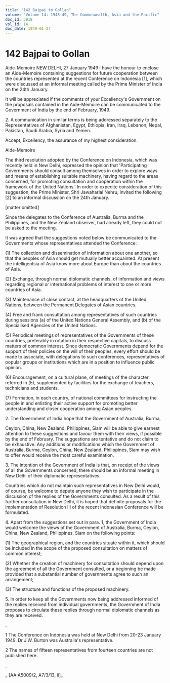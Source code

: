 ```yaml
---
title: "142 Bajpai to Gollan"
volume: "Volume 14: 1948-49, The Commonwealth, Asia and the Pacific"
doc_id: 5918
vol_id: 14
doc_date: 1949-01-27
---
```


# 142 Bajpai to Gollan

Aide-Memoire NEW DELHI, 27 January 1949 I have the honour to enclose an Aide-Memoire containing suggestions for future cooperation between the countries represented at the recent Conference on Indonesia [1], which were discussed at an informal meeting called by the Prime Minister of India on the 24th January.

It will be appreciated if the comments of your Excellency's Government on the proposals contained in the Aide-Memoire can be communicated to the Government of India by the end of February, 1949.

2\. A communication in similar terms is being addressed separately to the Representatives of Afghanistan, Egypt, Ethiopia, Iran, Iraq, Lebanon, Nepal, Pakistan, Saudi Arabia, Syria and Yemen.

Accept, Excellency, the assurance of my highest consideration.

Aide-Memoire

The third resolution adopted by the Conference on Indonesia, which was recently held in New Delhi, expressed the opinion that 'Participating Governments should consult among themselves in order to explore ways and means of establishing suitable machinery, having regard to the areas concerned, for promoting consultation and cooperation within the framework of the United Nations.' In order to expedite consideration of this suggestion, the Prime Minister, Shri Jawaharlal Nehru, invited the following [2] to an informal discussion on the 24th January.

[matter omitted]

Since the delegates to the Conference of Australia, Burma and the Philippines, and the New Zealand observer, had already left, they could not be asked to the meeting.

It was agreed that the suggestions noted below be communicated to the Governments whose representatives attended the Conference:

(1) The collection and dissemination of information about one another, so that the peoples of Asia should get mutually better acquainted. At present the intelligentsia of Asia know more about Europe than about the countries of Asia.

(2) Exchange, through normal diplomatic channels, of information and views regarding regional or international problems of interest to one or more countries of Asia.

(3) Maintenance of close contact, at the headquarters of the United Nations, between the Permanent Delegates of Asian countries.

(4) Free and frank consultation among representatives of such countries during sessions (a) of the United Nations General Assembly, and (b) of the Specialised Agencies of the United Nations.

(5) Periodical meetings of representatives of the Governments of these countries, preferably in rotation in their respective capitals, to discuss matters of common interest. Since democratic Governments depend for the support of their policies on the will of their peoples, every effort should be made to associate, with delegations to such conferences, representatives of popular groups or institutions which are in a position to influence public opinion.

(6) Encouragement, on a cultural plane, of meetings of the character referred in (5), supplemented by facilities for the exchange of teachers, technicians and students.

(7) Formation, in each country, of national committees for instructing the people in and enlisting their active support for promoting better understanding and closer cooperation among Asian peoples.

2\. The Government of India hope that the Government of Australia, Burma,

Ceylon, China, New Zealand, Philippines, Siam will be able to give earnest attention to these suggestions and favour them with their views, if possible by the end of February. The suggestions are tentative and do not claim to be exhaustive. Any additions or modifications which the Government of Australia, Burma, Ceylon, China, New Zealand, Philippines, Siam may wish to offer would receive the most careful examination.

3\. The intention of the Government of India is that, on receipt of the views of all the Governments concerned, there should be an informal meeting in New Delhi of their diplomatic representatives.

Countries which do not maintain such representatives in New Delhi would, of course, be welcome to depute anyone they wish to participate in the discussion of the replies of the Governments consulted. As a result of this further consultation in New Delhi, it is hoped that definite proposals for the implementation of Resolution III of the recent Indonesian Conference will be formulated.

4\. Apart from the suggestions set out in para. 1, the Government of India would welcome the views of the Government of Australia, Burma, Ceylon, China, New Zealand, Philippines, Siam on the following points:

(1) The geographical region, and the countries situate within it, which should be included in the scope of the proposed consultation on matters of common interest;

(2) Whether the creation of machinery for consultation should depend upon the agreement of all the Government consulted, or a beginning be made provided that a substantial number of governments agree to such an arrangement;

(3) The structure and functions of the proposed machinery.

5\. In order to keep all the Governments now being addressed informed of the replies received from individual governments, the Government of India proposes to circulate these replies through normal diplomatic channels as they are received.

_

1 The Conference on Indonesia was held at New Delhi from 20-23 January 1949. Dr J.W. Burton was Australia's representative.

2 The names of fifteen representatives from fourteen countries are not published here.

_

_ [AA:A5009/2, A7/3/13, ii]_
